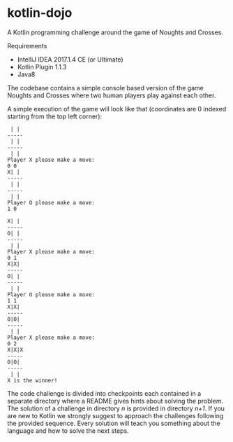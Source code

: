 # kotlin-dojo
A Kotlin programming challenge around the game of Noughts and Crosses.

Requirements
* IntelliJ IDEA 2017.1.4 CE (or Ultimate)
* Kotlin Plugin 1.1.3
* Java8

The codebase contains a simple console based version of the game Noughts and Crosses
where two human players play against each other.

A simple execution of the game will look like that (coordinates are 0 indexed starting from the top left corner):

     | | 
    -----
     | | 
    -----
     | | 
    Player X please make a move: 
    0 0
    X| | 
    -----
     | | 
    -----
     | | 
    Player O please make a move: 
    1 0
    
    X| | 
    -----
    O| | 
    -----
     | | 
    Player X please make a move: 
    0 1
    X|X| 
    -----
    O| | 
    -----
     | | 
    Player O please make a move: 
    1 1
    X|X| 
    -----
    O|O| 
    -----
     | | 
    Player X please make a move: 
    0 2
    X|X|X
    -----
    O|O| 
    -----
     | | 
    X is the winner!
    
The code challenge is divided into checkpoints each contained in a separate directory where a README gives hints about solving the problem.
The solution of a challenge in directory _n_ is provided in directory _n+1_. If you are new to Kotlin we strongly suggest to approach the challenges following the provided sequence.
Every solution will teach you something about the language and how to solve the next steps.